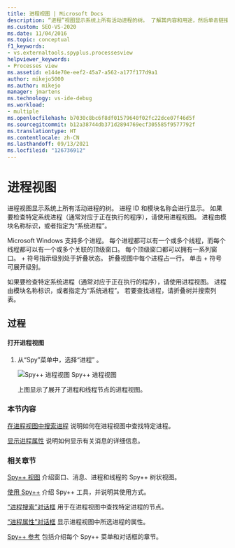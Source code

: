 ```yaml
---
title: 进程视图 | Microsoft Docs
description: “进程”视图显示系统上所有活动进程的树。 了解其内容和用途，然后单击链接以获取其他信息。
ms.custom: SEO-VS-2020
ms.date: 11/04/2016
ms.topic: conceptual
f1_keywords:
- vs.externaltools.spyplus.processesview
helpviewer_keywords:
- Processes view
ms.assetid: e144e70e-eef2-45a7-a562-a177f177d9a1
author: mikejo5000
ms.author: mikejo
manager: jmartens
ms.technology: vs-ide-debug
ms.workload:
- multiple
ms.openlocfilehash: b7030c8bc6f8df01579640f02fc22dce07f46d5f
ms.sourcegitcommit: b12a38744db371d2894769ecf305585f9577792f
ms.translationtype: HT
ms.contentlocale: zh-CN
ms.lasthandoff: 09/13/2021
ms.locfileid: "126736912"
---
```

# <a name="processes-view"></a>进程视图
进程视图显示系统上所有活动进程的树。 进程 ID 和模块名称会进行显示。 如果要检查特定系统进程（通常对应于正在执行的程序），请使用进程视图。 进程由模块名称标识，或者指定为“系统进程”。

 Microsoft Windows 支持多个进程。 每个进程都可以有一个或多个线程，而每个线程都可以有一个或多个关联的顶级窗口。 每个顶级窗口都可以拥有一系列窗口。 \+ 符号指示级别处于折叠状态。 折叠视图中每个进程占一行。 单击 + 符号可展开级别。

 如果要检查特定系统进程（通常对应于正在执行的程序），请使用进程视图。 进程由模块名称标识，或者指定为“系统进程”。 若要查找进程，请折叠树并搜索列表。

## <a name="procedures"></a>过程

#### <a name="to-open-the-processes-view"></a>打开进程视图

1. 从“Spy”菜单中，选择“进程” 。

   ![Spy++ 进程视图](../debugger/media/spy--_processes.png "Spy++_Processes") Spy++ 进程视图

   上图显示了展开了进程和线程节点的进程视图。

### <a name="in-this-section"></a>本节内容
 [在进程视图中搜索进程](../debugger/how-to-search-for-a-process-in-processes-view.md) 说明如何在进程视图中查找特定进程。

 [显示进程属性](../debugger/how-to-display-process-properties.md) 说明如何显示有关消息的详细信息。

### <a name="related-sections"></a>相关章节
 [Spy++ 视图](../debugger/spy-increment-views.md) 介绍窗口、消息、进程和线程的 Spy++ 树状视图。

 [使用 Spy++](../debugger/using-spy-increment.md) 介绍 Spy++ 工具，并说明其使用方式。

 [“进程搜索”对话框](../debugger/process-search-dialog-box.md) 用于在进程视图中查找特定进程的节点。

 [“进程属性”对话框](../debugger/process-properties-dialog-box.md) 显示进程视图中所选进程的属性。

 [Spy++ 参考](../debugger/spy-increment-reference.md) 包括介绍每个 Spy++ 菜单和对话框的章节。